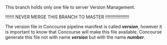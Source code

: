  This branch holds only one file to server Version Management.

!!!!!!! NEVER MERGE THIS BRANCH TO MASTER !!!!!!!!!!!!!!!!!!!

The version file in Concourse pipeline manifest is called ***version***, however it is important to know that Concourse will make this file available, Concourse generate this file not with name ***version*** but with the name ***number***.
